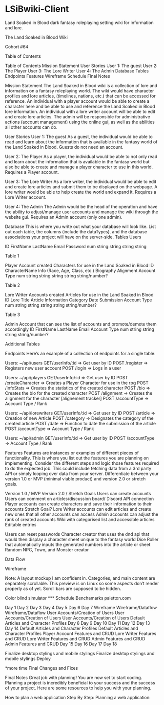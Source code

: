 # LSiBwiki-Client
Land Soaked in Blood dark fantasy roleplaying setting wiki for information and lore.










The Land Soaked in Blood Wiki





Cohort #64







Table of Contents

Table of Contents
Mission Statement
User Stories
User 1: The guest
User 2: The Player
User 3: The Lore Writer
User 4: The Admin
Database
Tables
Endpoints
Features
Wireframe
Schedule
Final Notes



Mission Statement
The Land Soaked in Blood wiki is a collection of lore and information on a fantasy roleplaying world. The wiki would have character profiles and lore articles, (timelines, nations, etc.) that can be accessed for reference. An individual with a player account would be able to create a character here and be able to use and reference the Land Soaked in Blood lore information. An individual with a lore writer account will be able to edit and create lore articles. The admin will be responsible for administrative actions (account management) using the online gui, as well as the abilities all other accounts can do.

User Stories
User 1: The guest
	As a guest, the individual would be able to read and learn about the information that is available in the fantasy world of the Land Soaked in Blood. Guests do not need an account.

User 2: The Player
	As a player, the individual would be able to not only read and learn about the information that is available in the fantasy world but also be able to create and manage a player character to use in this world. Requires a Player account.

User 3: The Lore Writer
	As a lore writer, the individual would be able to edit and create lore articles and submit them to be displayed on the webpage. A lore writer would be able to help create the world and expand it. Requires a Lore Writer account.

User 4: The Admin
	The Admin would be the head of the operation and have the ability to adjust/manage user accounts and manage the wiki through the website gui. Requires an Admin account (only one admin).

Database
This is where you write out what your database will look like. List out each table, the columns (include the dataTypes), and the database associations your project will have on the server-side.
Tables
Users

ID
FirstName
LastName
Email
Password
num
string
string
string
string



Table 1

Player Account created Characters for use in the Land Soaked in Blood
ID
CharacterName
Info (Race, Age, Class, etc.)
Biography
Alignment
Account Type
num
string
string
string
string
string/number?


Table 2

Lore Writer Accounts created Articles for use in the Land Soaked in Blood
ID
Lore Title
Article Information
Category
Date Submission
Account Type
num
string
string
string
string
string/number?


Table 3

Admin Account that can see the list of accounts and promote/demote them accordingly
ID
FirstName
LastName
Email
Account Type
num
string
string
string
string/number?


Additional Tables

Endpoints
Here’s an example of a collection of endpoints for a single table:

Users: ~/api/users
GET/userInfo/:id		=> Get user by ID
POST /register		=> Registers new user account
POST /login		=> Logs in a user

Users: ~/api/players
GET/userInfo/:id		=> Get user by ID
POST /createCharacter	=> Creates a Player Character for use in the rpg
POST /infoStats		=> Creates the statistics of the created character
POST /bio			=> Creates the bio for the created character
POST /alignment		=> Creates the alignment for the character [alignement tracker]
POST /accountType	=> Account Type / Rank

Users: ~/api/lorewriters
GET/userInfo/:id		=> Get user by ID
POST /article		=> Creation of new Article
POST /category		=> Designates the category of the created article
POST /date		=> Function to date the submission of the article
POST /accountType	=> Account Type / Rank

Users: ~/api/admin
GET/userInfo/:id		=> Get user by ID
POST /accountType	=> Account Type / Rank

Features
Features are instances or examples of different pieces of functionality. This is where you list out the features you are planning on implementing. Consider the different steps and logic those features required to do the expected job. This could include fetching data from a 3rd party API or simply looping over data from your server. Differentiate between your version 1.0 or MVP (minimal viable product) and version 2.0 or stretch goals. 

Version 1.0 / MVP
Version 2.0 / Stretch Goals
Users can create accounts
Users can comment on articles/discussion board/ Discord API connection
Player accounts can create characters and save their information to their accounts Stretch Goal?
Lore Writer accounts can edit articles and create new ones that all other accounts can access
Admin accounts can adjust the rank of created accounts
Wiki with categorised list and accessible articles
Editable entries

Users can reset passwords
Character creator that uses the dnd api that would then display a character sheet unique to the fantasy world
Dice Roller that automatically inputs the generated numbers into the article or sheet
Random NPC, Town, and Monster creator



Data Flow

Wireframe


Note: A layout mockup I am confident in. Categories, and main content are separately scrollable. This preview is on Linux so some aspects don’t render properly as of yet. Scroll bars are supposed to be hidden.

Color blind simulator ***
Schedule
Benchamarks
paletton.com

Day 1
Day 2
Day 3
Day 4
Day 5
Day 6
Day 7
Wireframe
Wireframe/Dataflow
Wireframe/Dataflow
User Accounts/Creation of Users
User Accounts/Creation of Users
User Accounts/Creation of Users
Default Articles and Character Profiles
Day 8
Day 9
Day 10
Day 11
Day 12
Day 13
Day 14
Default Articles and Character Profiles
Default Articles and Character Profiles
Player Account Features and CRUD
Lore Writer Features and CRUD
Lore Writer Features and CRUD
Admin Features and CRUD
Admin Features and CRUD
Day 15
Day 16
Day 17
Day 18






Finalize desktop stylings and mobile stylings
Finalize desktop stylings and mobile stylings
Deploy

*more time
Final Changes and Fixes







Final Notes
Great job with planning! You are now set to start coding. Planning a project is incredibly beneficial to your success and the success of your project. Here are some resources to help you with your planning.

How to plan a web application
Step By Step: Planning a web application


